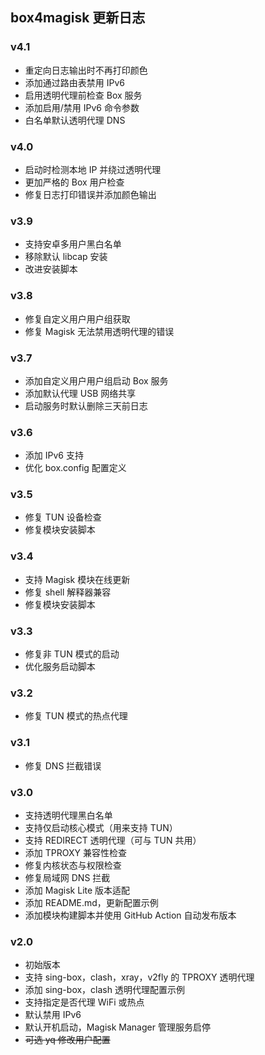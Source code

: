 ## box4magisk 更新日志

### v4.1
- 重定向日志输出时不再打印颜色
- 添加通过路由表禁用 IPv6
- 启用透明代理前检查 Box 服务
- 添加启用/禁用 IPv6 命令参数
- 白名单默认透明代理 DNS

### v4.0
- 启动时检测本地 IP 并绕过透明代理
- 更加严格的 Box 用户检查
- 修复日志打印错误并添加颜色输出

### v3.9
- 支持安卓多用户黑白名单
- 移除默认 libcap 安装
- 改进安装脚本

### v3.8
- 修复自定义用户用户组获取
- 修复 Magisk 无法禁用透明代理的错误

### v3.7
- 添加自定义用户用户组启动 Box 服务
- 添加默认代理 USB 网络共享
- 启动服务时默认删除三天前日志

### v3.6
- 添加 IPv6 支持
- 优化 box.config 配置定义

### v3.5
- 修复 TUN 设备检查
- 修复模块安装脚本

### v3.4
- 支持 Magisk 模块在线更新
- 修复 shell 解释器兼容
- 修复模块安装脚本

### v3.3
- 修复非 TUN 模式的启动
- 优化服务启动脚本

### v3.2
- 修复 TUN 模式的热点代理

### v3.1
- 修复 DNS 拦截错误

### v3.0
- 支持透明代理黑白名单
- 支持仅启动核心模式（用来支持 TUN）
- 支持 REDIRECT 透明代理（可与 TUN 共用）
- 添加 TPROXY 兼容性检查
- 修复内核状态与权限检查
- 修复局域网 DNS 拦截
- 添加 Magisk Lite 版本适配
- 添加 README.md，更新配置示例
- 添加模块构建脚本并使用 GitHub Action 自动发布版本

### v2.0
- 初始版本
- 支持 sing-box，clash，xray，v2fly 的 TPROXY 透明代理
- 添加 sing-box，clash 透明代理配置示例
- 支持指定是否代理 WiFi 或热点
- 默认禁用 IPv6
- 默认开机启动，Magisk Manager 管理服务启停
- ~~可选 yq 修改用户配置~~
